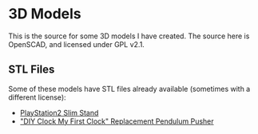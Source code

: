3D Models
=========

This is the source for some 3D models I have created. The source here is
OpenSCAD, and licensed under GPL v2.1.

STL Files
---------

Some of these models have STL files already available (sometimes with a different
license):

- [PlayStation2 Slim Stand](https://www.youmagine.com/designs/playstation2-slim-stand)
- ["DIY Clock My First Clock" Replacement Pendulum Pusher](https://www.youmagine.com/designs/diy-clock-my-first-clock-replacement-pendulum-pusher)
